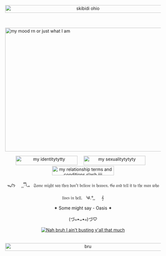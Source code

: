 <div align="center">
  <img src="https://img1.picmix.com/output/stamp/normal/4/0/3/1/2441304_ea3ae.gif" width="520" height="25" alt="skibidi ohio">
</div>

<br>
<br>


<img 
src="https://i.gifer.com/3P6H.gif" width="1200" height="400" alt="my mood rn or just what I am">

<div align="center">
  <img src="https://img1.picmix.com/output/stamp/normal/7/6/8/7/2437867_7626d.gif" width="200" height="30" alt="my identitytytty"> &nbsp; &nbsp; <img src="https://img1.picmix.com/output/stamp/normal/3/0/9/2/2552903_26659.gif" width="200" height="30" alt="my sexualitytytyty"> &nbsp; &nbsp; <img src="https://img1.picmix.com/output/stamp/normal/0/0/9/2/2552900_eed3e.gif" width="200" height="30" alt="my relationship terms and conditions slash jjjj">
</div>

<br>

<div align="center">
  ᯓᡣ𐭩 &nbsp; &nbsp;  ,,ྀི⤿ &nbsp; 
𝔖𝔬𝔪𝔢 𝔪𝔦𝔤𝔥𝔱 𝔰𝔞𝔶 𝔱𝔥𝔢𝔶 𝔡𝔬𝔫'𝔱 𝔟𝔢𝔩𝔦𝔢𝔳𝔢 𝔦𝔫 𝔥𝔢𝔞𝔳𝔢𝔫. 𝔊𝔬 𝔞𝔫𝔡 𝔱𝔢𝔩𝔩 𝔦𝔱 𝔱𝔬 𝔱𝔥𝔢 𝔪𝔞𝔫 𝔴𝔥𝔬 𝔩𝔦𝔳𝔢𝔰 𝔦𝔫 𝔥𝔢𝔩𝔩. &nbsp; ༄.°,,  &nbsp; &nbsp; 𝄞
</div>

<div align="center">
  ✦ Some might say - Oasis ✦
</div>


<br>

<div align="center">
  (づ๑•ᴗ•๑)づ♡
</div>

<br>

<div align="center">
  <a href="https://github.com/Spectral-Sanctuary">
    <img src="https://komarev.com/ghpvc/?username=Spectral-Sanctuary&label=Detected+anomalies+and+ghosts&color=269675" alt="Nah bruh I ain't busting y'all that much">
  </a>
</div>

<br>
<br>

<div align="center">
  <img src="https://img1.picmix.com/output/stamp/normal/4/0/3/1/2441304_ea3ae.gif" width="520" height="25" alt="bru">
</div>
